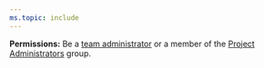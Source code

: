 ```yaml
---
ms.topic: include
---
```


<a name="pre-req"></a>

**Permissions:** Be a [team administrator](../add-team-administrator.md) or a member of the [Project Administrators](../../security/change-project-level-permissions.md) group.
